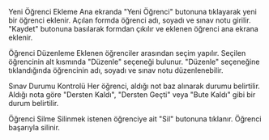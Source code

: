 Yeni Öğrenci Ekleme
    Ana ekranda "Yeni Öğrenci" butonuna tıklayarak yeni bir öğrenci eklenir.
    Açılan formda öğrenci adı, soyadı ve sınav notu girilir.
    "Kaydet" butonuna basılarak formdan çıkılır ve eklenen öğrenci ana ekrana eklenir.

Öğrenci Düzenleme
    Eklenen öğrenciler arasından seçim yapılır.
    Seçilen öğrencinin alt kısmında "Düzenle" seçeneği bulunur.
    "Düzenle" seçeneğine tıklandığında öğrencinin adı, soyadı ve sınav notu düzenlenebilir.

Sınav Durumu Kontrolü
    Her öğrenci, aldığı not baz alınarak durumu belirtilir.
    Aldığı nota göre "Dersten Kaldı", "Dersten Geçti" veya "Bute Kaldı" gibi bir durum belirtilir.

Öğrenci Silme
    Silinmek istenen öğrenciye ait "Sil" butonuna tıklanır.
    Öğrenci başarıyla silinir.
